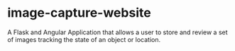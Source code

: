 # image-capture-website
A Flask and Angular Application that allows a user to store and review a set of images tracking the state of an object or location.
